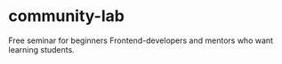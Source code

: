 # community-lab
Free seminar for beginners Frontend-developers and mentors who want learning students.
